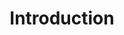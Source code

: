 ---
# chapter headline title
title: Introduction
# chapter url slug
slug: introduction
# chapter sections, also used for building the sidebar navigation
sections: 
  - slug: introduction-oxidandtheaffilinetmodule
    title: Magento and the affilinet module
  - slug: introduction-termsofmoduleusage
    title: Module use requirements
  - slug: introduction-supportedoxideditions
    title: Supported Magento editions
  - slug: introduction-supportedphpversions
    title: Supported PHP versions
  - slug: introduction-systemrequirements
    title: System requirements
# position, used for sorting the chapters
position: 1	

---